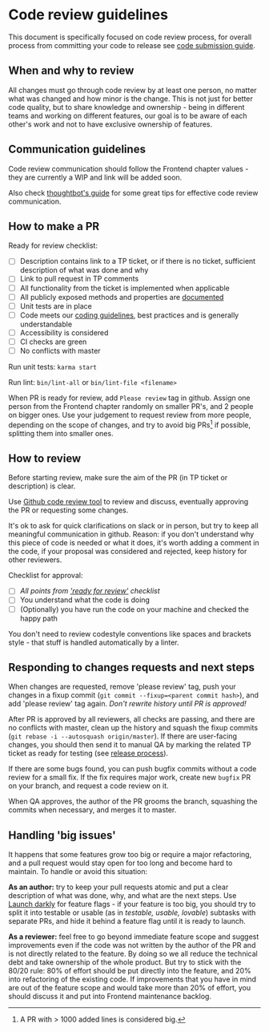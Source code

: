 # Code review guidelines

This document is specifically focused on code review process, for overall process from committing your code to release see [code submission guide][code-submission].

When and why to review
----------------------

All changes must go through code review by at least one person, no matter what was changed and how minor is the change. This is not just for better code quality, but to share knowledge and ownership - being in different teams and working on different features, our goal is to be aware of each other's work and not to have exclusive ownership of features.


Communication guidelines
------------------------

Code review communication should follow the Frontend chapter values - they are currently a WIP and link will be added soon.

Also check [thoughtbot's guide][communication-guidelines] for some great tips for effective code review communication.


How to make a PR
----------------

Ready for review checklist:

- [ ] Description contains link to a TP ticket, or if there is no ticket, sufficient description of what was done and why
- [ ] Link to pull request in TP comments
- [ ] All functionality from the ticket is implemented when applicable
- [ ] All publicly exposed methods and properties are [documented][documentation]
- [ ] Unit tests are in place
- [ ] Code meets our [coding guidelines][coding-guidelines], best practices and is generally understandable
- [ ] Accessibility is considered
- [ ] CI checks are green
- [ ] No conflicts with master

Run unit tests: `karma start`

Run lint: `bin/lint-all` or `bin/lint-file <filename>`

When PR is ready for review, add `Please review` tag in github. Assign one person from the Frontend chapter randomly on smaller PR's, and 2 people on bigger ones. Use your judgement to request review from more people, depending on the scope of changes, and try to avoid big PRs[^1] if possible, splitting them into smaller ones.

[^1]: A PR with > 1000 added lines is considered big.

How to review
-------------

Before starting review, make sure the aim of the PR (in TP ticket or description) is clear.

Use [Github code review tool][github-cr-docs] to review and discuss, eventually approving the PR or requesting some changes.

It's ok to ask for quick clarifications on slack or in person, but try to keep all meaningful communication in github. Reason: if you don't understand why this piece of code is needed or what it does, it's worth adding a comment in the code, if your proposal was considered and rejected, keep history for other reviewers.

Checklist for approval:

- [ ] *All points from ['ready for review'](#how-to-make-a-pr) checklist*
- [ ] You understand what the code is doing
- [ ]  (Optionally) you have run the code on your machine and checked the happy path

You don't need to review codestyle conventions like spaces and brackets style - that stuff is handled automatically by a linter.


Responding to changes requests and next steps
---------------------------------------------

When changes are requested, remove 'please review' tag, push your changes in a fixup commit (`git commit --fixup=<parent commit hash>`), and add 'please review' tag again. *Don't rewrite history until PR is approved!*

After PR is approved by all reviewers, all checks are passing, and there are no conflicts with master, clean up the history and squash the fixup commits (`git rebase -i --autosquash origin/master`). If there are user-facing changes, you should then send it to manual QA by marking the related TP ticket as ready for testing (see [release process][code-submission]).

If there are some bugs found, you can push bugfix commits without a code review for a small fix. If the fix requires major work, create new `bugfix` PR on your branch, and request a code review on it.

When QA approves, the author of the PR grooms the branch, squashing the commits when necessary, and merges it to master.


Handling 'big issues'
---------------------

It happens that some features grow too big or require a major refactoring, and a pull request would stay open for too long and become hard to maintain. To handle or avoid this situation:

**As an author:** try to keep your pull requests atomic and put a clear description of what was done, why, and what are the next steps. Use [Launch darkly][launch-darkly] for feature flags - if your feature is too big, you should try to split it into testable or usable (as in *testable, usable, lovable*) subtasks with separate PRs, and hide it behind a feature flag until it is ready to launch.

**As a reviewer:** feel free to go beyond immediate feature scope and suggest improvements even if the code was not written by the author of the PR and is not directly related to the feature. By doing so we all reduce the technical debt and take ownership of the whole product. But try to stick with the 80/20 rule: 80% of effort should be put directly into the feature, and 20% into refactoring of the existing code. If improvements that you have in mind are out of the feature scope and would take more than 20% of effort, you should discuss it and put into Frontend maintenance backlog.


[communication-guidelines]: https://github.com/thoughtbot/guides/tree/master/code-review
[documentation]: docs/guides/documentation.md
[github-cr-docs]: https://help.github.com/articles/reviewing-proposed-changes-in-a-pull-request/
[coding-guidelines]: https://github.com/contentful/coding-guidelines
[code-submission]: /docs/guides/code-submission
[launch-darkly]: /docs/guides/a_b_testing
